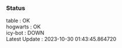 ### Status


table : OK  
hogwarts : OK  
icy-bot : DOWN  
Latest Update : 2023-10-30 01:43:45.864720
